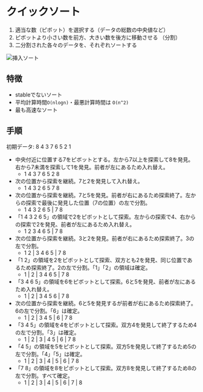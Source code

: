 # クイックソート

1. 適当な数（ピボット）を選択する（データの総数の中央値など）
1. ピボットより小さい数を前方、大きい数を後方に移動させる （分割） 
1. 二分割された各々のデータを、それぞれソートする

![挿入ソート](https://qiita-user-contents.imgix.net/https%3A%2F%2Fqiita-image-store.s3.amazonaws.com%2F0%2F44288%2Fc3d2a2c3-2c79-0a1e-d753-e73346406be3.gif?ixlib=rb-4.0.0&auto=format&gif-q=60&q=75&w=1400&fit=max&s=47721c8f91d96e07a5dee6f92d76305f)

## 特徴
- stableでないソート
- 平均計算時間`O(nlogn)`・最悪計算時間は `O(n^2)`
- 最も高速なソート

## 手順
初期データ: 8 4 3 7 6 5 2 1

- 中央付近に位置する7をピボットとする。左から7以上を探索して8を発見。右から7未満を探索して1を発見。前者が左にあるため入れ替え。
    - 1 4 3 7 6 5 2 8
- 次の位置から探索を継続。7と2を発見して入れ替え。
    - 1 4 3 2 6 5 7 8
- 次の位置から探索を継続。7と5を発見。前者が右にあるため探索終了。左からの探索で最後に発見した位置（7の位置）の左で分割。
    - 1 4 3 2 6 5 | 7 8
- 「1 4 3 2 6 5」の領域で2をピボットとして探索。左からの探索で4、右からの探索で2を発見、前者が左にあるため入れ替え。
    - 1 2 3 4 6 5 | 7 8
- 次の位置から探索を継続。3と2を発見。前者が右にあるため探索終了。3の左で分割。
    - 1 2 | 3 4 6 5 | 7 8
- 「1 2」の領域を2をピボットとして探索、双方とも2を発見、同じ位置であるため探索終了。2の左で分割。「1」「2」の領域は確定。
    - 1 | 2 | 3 4 6 5 | 7 8
- 「3 4 6 5」の領域を6をピボットとして探索。6と5を発見、前者が左にあるため入れ替え。
    - 1 | 2 | 3 4 5 6 | 7 8
- 次の位置から探索を継続。6と5を発見するが前者が右にあるため探索終了。6の左で分割。「6」は確定。
    - 1 | 2 | 3 4 5 | 6 | 7 8
- 「3 4 5」の領域を4をピボットとして探索。双方4を発見して終了するため4の左で分割。「3」は確定。
    - 1 | 2 | 3 | 4 5 | 6 | 7 8
- 「4 5」の領域を5をピボットとして探索。双方5を発見して終了するため5の左で分割。「4」「5」は確定。 
    - 1 | 2 | 3 | 4 | 5 | 6 | 7 8
- 「7 8」の領域を8をピボットとして探索。双方8を発見して終了するため8の左で分割。すべて確定。
    - 1 | 2 | 3 | 4 | 5 | 6 | 7 | 8